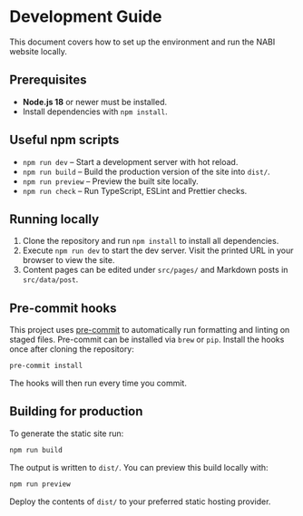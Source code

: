 # Development Guide

This document covers how to set up the environment and run the NABI website locally.

## Prerequisites

- **Node.js 18** or newer must be installed.
- Install dependencies with `npm install`.

## Useful npm scripts

- `npm run dev` – Start a development server with hot reload.
- `npm run build` – Build the production version of the site into `dist/`.
- `npm run preview` – Preview the built site locally.
- `npm run check` – Run TypeScript, ESLint and Prettier checks.

## Running locally

1. Clone the repository and run `npm install` to install all dependencies.
2. Execute `npm run dev` to start the dev server. Visit the printed URL in your browser to view the site.
3. Content pages can be edited under `src/pages/` and Markdown posts in `src/data/post`.

## Pre-commit hooks

This project uses [pre-commit](https://pre-commit.com/) to automatically run
formatting and linting on staged files. Pre-commit can be installed via `brew` or `pip`.
Install the hooks once after cloning
the repository:

```bash
pre-commit install
```

The hooks will then run every time you commit.

## Building for production

To generate the static site run:

```bash
npm run build
```

The output is written to `dist/`. You can preview this build locally with:

```bash
npm run preview
```

Deploy the contents of `dist/` to your preferred static hosting provider.
